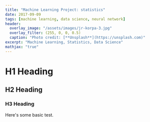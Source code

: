 ```yaml
---
title: "Machine Learning Project: statistics"
date: 2017-09-09
tags: [machine learning, data science, neural network]
header:
  overlay_image: "/assets/images/jr-korpa-3.jpg"
  overlay_filter: (255, 0, 0, 0.5)
  caption: "Photo credit: [**Unsplash**](https://unsplash.com)"
excerpt: "Machine Learning, Statistics, Data Science"
mathjax: "true"
---
```


# H1 Heading

## H2 Heading

### H3 Heading

Here's some basic test.